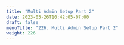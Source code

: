 ```yaml
---
title: "Multi Admin Setup Part 2"
date: 2023-05-26T10:42:05-07:00
draft: false
menuTitle: "226. Multi Admin Setup Part 2"
weight: 226
---
```


